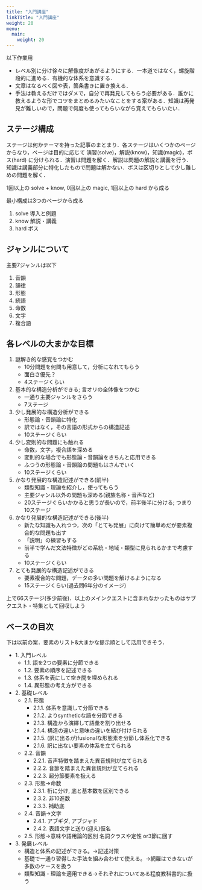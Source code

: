 ```yaml
---
title: "入門講座"
linkTitle: "入門講座"
weight: 20
menu:
  main:
    weight: 20
---
```


以下作業用

- レベル別に分け徐々に解像度があがるようにする．一本道ではなく，螺旋階段的に進める．有機的な体系を意識する．
- 文章はなるべく図や表，箇条書きに置き換える．
- 手法は教えるだけではダメで，自分で再発見してもらう必要がある．誰かに教えるような形でコツをまとめるみたいなことをする案がある．知識は再発見が難しいので，問題で何度も使ってもらいながら覚えてもらいたい．
## ステージ構成

ステージは何かテーマを持った記事のまとまり．各ステージはいくつかのページからなり，ページは目的に応じて 演習(solve)，解説(know)，知識(magic)，ボス(hard) に分けられる．演習は問題を解く．解説は問題の解説と講義を行う．知識は講義部分に特化したもので問題は解かない．ボスは区切りとして少し難しめの問題を解く．

1回以上の solve + know, 0回以上の magic, 1回以上の hard から成る

最小構成は3つのページから成る

1. solve 導入と例題
1. know 解説・講義
1. hard ボス

## ジャンルについて

主要7ジャンルは以下

1. 音韻
1. 韻律
1. 形態
1. 統語
1. 命数
1. 文字
1. 複合語

## 各レベルの大まかな目標

1. 謎解き的な感覚をつかむ
    - 10分問題を何問も用意して，分析になれてもらう
    - 面白さ優先？
    - 4ステージくらい
1. 基本的な構造分析ができる; 言オリの全体像をつかむ
    - 一通り主要ジャンルをさらう
    - 7ステージ
1. 少し発展的な構造分析ができる
    - 形態論・音韻論に特化
    - 訳ではなく，その言語の形式からの構造記述
    - 10ステージくらい
1. 少し変則的な問題にも触れる
    - 命数，文字，複合語を深める
    - 変則的な場合でも形態論・音韻論をきちんと応用できる
    - ふつうの形態論・音韻論の問題もはさんでいく
    - 10ステージくらい
1. かなり発展的な構造記述ができる(前半)
    - 類型知識・理論を紹介し，使ってもらう
    - 主要ジャンル以外の問題も深める(親族名称・音声など)
    - 20ステージぐらいかかると思うが長いので，前半後半に分ける; つまり10ステージ
1. かなり発展的な構造記述ができる(後半)
    - 新たな知識も入れつつ，次の「とても発展」に向けて簡単めだが要素複合的な問題も出す
    - 「説明」の練習もする
    - 前半で学んだ文法特徴がどの系統・地域・類型に見られるかまで考慮する
    - 10ステージくらい
1. とても発展的な構造記述ができる
    - 要素複合的な問題，データの多い問題を解けるようになる
    - 15ステージくらい(過去問6年分のイメージ)

上で66ステージ(多少前後)．以上のメインクエストに含まれなかったものはサブクエスト・特集として回収しよう

## ベースの目次

下は以前の案．要素のリスト&大まかな提示順として活用できそう．

- 1\. 入門レベル
  - 1.1. 語を2つの要素に分節できる
  - 1.2. 要素の順序を記述できる
  - 1.3. 体系を表にして空き間を埋められる
  - 1.4. 異形態の考え方ができる
- 2\. 基礎レベル
  - 2.1. 形態
    - 2.1.1. 体系を意識して分節できる
    - 2.1.2. よりsyntheticな語を分節できる
    - 2.1.3. 構造から演繹して語彙を割り出せる
    - 2.1.4. 構造の違いと意味の違いを結び付けられる
    - 2.1.5. (訳に出るが)fusionalな形態素を分節し体系化できる
    - 2.1.6. 訳に出ない要素の体系を立てられる
  - 2.2. 音韻
    - 2.2.1. 音声特徴を踏まえた異音規則が立てられる
    - 2.2.2. 音節を踏まえた異音規則が立てられる
    - 2.2.3. 超分節要素を扱える
  - 2.3. 形態→命数
    - 2.3.1. 桁に分け, 底と基本数を区別できる
    - 2.3.2. 非10進数
    - 2.3.3. 補助底
  - 2.4. 音韻→文字
    - 2.4.1. アブギダ, アブジャド
    - 2.4.2. 表語文字と送り(迎え)仮名
  - 2.5. 形態→意味や語用論的区別 名詞クラスや定性 or3節に回す
- 3\. 発展レベル
  - 構造と体系の記述ができる。→記述対策
  - 基礎で一通り習得した手法を組み合わせて使える。→網羅はできないが多数のケースを扱う
  - 類型知識・理論を適用できる→それぞれについてある程度教科書的に扱う
